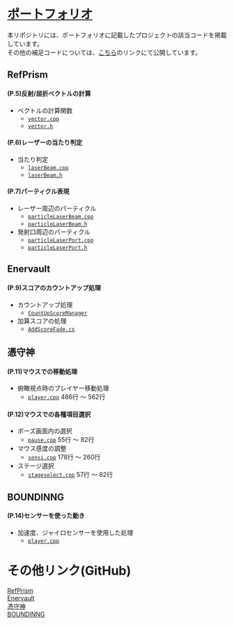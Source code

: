 # [ポートフォリオ](https://drive.google.com/file/d/1VUdHC6jbNdSAlbcQmRhTg-GZTEiPaUH9)
本リポジトリには、ポートフォリオに記載したプロジェクトの該当コードを掲載しています。  
その他の補足コードについては、[こちら](https://github.com/Nomura-Yuto/PortFolio/blob/main/README.md#その他リンク(GitHub))のリンクにて公開しています。  
## RefPrism
#### (P.5)反射/屈折ベクトルの計算
- ベクトルの計算関数
	- [`vector.cpp`](https://github.com/Nomura-Yuto/PortFolio/blob/main/RefPrism/vector.cpp)
	- [`vector.h`](https://github.com/Nomura-Yuto/PortFolio/blob/main/RefPrism/vector.h)

#### (P.6)レーザーの当たり判定
- 当たり判定
	- [`laserBeam.cpp`](https://github.com/Nomura-Yuto/PortFolio/blob/main/RefPrism/laserBeam.cpp)
	- [`laserBeam.h`](https://github.com/Nomura-Yuto/PortFolio/blob/main/RefPrism/laserBeam.h)

#### (P.7)パーティクル表現
- レーザー周辺のパーティクル
	- [`particleLaserBeam.cpp`](https://github.com/Nomura-Yuto/PortFolio/blob/main/RefPrism/particleLaserBeam.cpp)
	- [`particleLaserBeam.h`](https://github.com/Nomura-Yuto/PortFolio/blob/main/RefPrism/particleLaserBeam.h)
- 発射口周辺のパーティクル
	- [`particleLaserPort.cpp`](https://github.com/Nomura-Yuto/PortFolio/blob/main/RefPrism/particleLaserPort.cpp)
	- [`particleLaserPort.h`](https://github.com/Nomura-Yuto/PortFolio/blob/main/RefPrism/particleLaserPort.h)

## Enervault
#### (P.9)スコアのカウントアップ処理
- カウントアップ処理
	- [`CountUpScoreManager`](https://github.com/Nomura-Yuto/PortFolio/blob/main/Enervault/CountUpScoreManager.cs)
- 加算スコアの処理
	- [`AddScoreFade.cs`](https://github.com/Nomura-Yuto/PortFolio/blob/main/Enervault/AddScoreFade.cs)

## 憑守神
#### (P.11)マウスでの移動処理
- 俯瞰視点時のプレイヤー移動処理
  - [`player.cpp`](https://github.com/Nomura-Yuto/PortFolio/blob/main/Tukumorigami/player.cpp) 486行 ～ 562行

#### (P.12)マウスでの各種項目選択
- ポーズ画面内の選択
  - [`pause.cpp`](https://github.com/Nomura-Yuto/PortFolio/blob/main/Tukumorigami/pause.cpp) 55行 ～ 82行
- マウス感度の調整
  - [`sensi.cpp`](https://github.com/Nomura-Yuto/PortFolio/blob/main/Tukumorigami/sensi.cpp) 178行 ～ 260行
- ステージ選択
	- [`stageselect.cpp`](https://github.com/Nomura-Yuto/PortFolio/blob/main/Tukumorigami/sensi.cpp) 57行 ～ 82行
 
## BOUNDINNG
#### (P.14)センサーを使った動き
- 加速度、ジャイロセンサーを使用した処理
	- [`player.cpp`](https://github.com/Nomura-Yuto/PortFolio/blob/main/BOUNDINNG/player.cpp)
  
  
# その他リンク(GitHub)
[RefPrism](https://github.com/Nomura-Yuto/RefPrism)  
[Enervault](https://github.com/Nomura-Yuto/Enervault)  
[憑守神](https://github.com/Nomura-Yuto/Tukumorigami)  
[BOUNDINNG](https://github.com/Nomura-Yuto/BOUNDINNG)  

